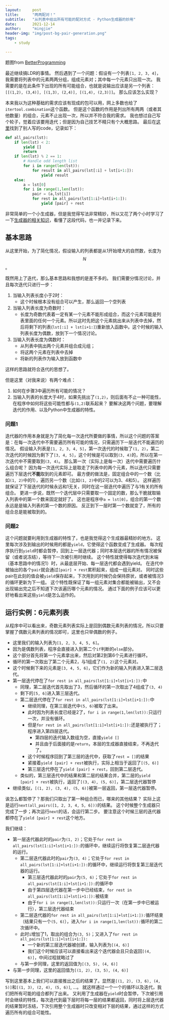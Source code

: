```yaml
---
layout:     post
title:      "两两配对！"
subtitle:   "从列表中给出所有可能的配对方式 - Python生成器的妙用"
date:       2021-12-14
author:     "mingjie"
header-img: "img/post-bg-pair-generation.png"
tags:
    - study

---
```


题图from [BetterProgramming](https://betterprogramming.pub/yield-in-python-76413d5e2a27)

最近继续搞LDR的事情。
然后遇到了一个问题：假设有一个列表`[1, 2, 3, 4]`，我需要将列表中的元素两两分组，组成元素对；其中每一个元素只出现一次。
我需要的是在此条件下出现的所有可能组合，也就是说输出应该是另一个列表：`[[(1,2), (3,4)], [(1,3), (2,4)], [(1,4), (2,3)]]`。
那么应该怎么实现？

本来我以为这种基础的需求应该有现成的包可以用，网上多数也给了`itertool.combination`这个函数。
但是这个函数的作用是列出所有两两（或者其他数量）的组合，元素不止出现一次，所以并不符合我的需求。
我也想过自己写个轮子，觉着应该要用迭代；但是因为自己技艺不精只有个大概思路。
最后在[这里](https://stackoverflow.com/questions/5360220/how-to-split-a-list-into-pairs-in-all-possible-ways)找到了别人写的code，记录如下：

```py
def all_pairs(lst):
    if len(lst) < 2:
        yield []
        return
    if len(lst) % 2 == 1:
        # Handle odd length list
        for i in range(len(lst)):
            for result in all_pairs(lst[:i] + lst[i+1:]):
                yield result
    else:
        a = lst[0]
        for i in range(1,len(lst)):
            pair = (a,lst[i])
            for rest in all_pairs(lst[1:i]+lst[i+1:]):
                yield [pair] + rest
```

非常简单的一个小生成器，但是我觉得写法非常精妙，所以又花了两个小时学习了一下[生成器的相关知识](https://www.liaoxuefeng.com/wiki/1016959663602400/1017318207388128)，看懂了这段代码，也一并记录下来。

## 基本思路

从这里开始，为了简化情况，假设输入的列表都是从1开始增大的自然数，长度为$$N$$。

既然用上了迭代，那么基本思路和我想的是差不多的。
我们需要分情况讨论，并且每次迭代只进行一步：
1. 当输入列表长度小于2时：
    - 这个时候根本没有组合可以产生，那么返回一个空列表
2. 当输入列表长度为奇数时：
    - 长度为奇数代表着一定有某一个元素不能形成组合，而这个元素可能是列表里面的任何一个元素。所以这时先把这个元素挑出来从列表中去掉，然后将剩下的列表(`lst[:i] + lst[i+1:]`)重新放入函数中。这个时候的输入列表长度为偶数，放到下一个情况讨论。
3. 当输入列表长度为偶数时：
    - 从列表中挑出两个元素并组合成元组；
    - 将这两个元素在列表中去掉
    - 将新的列表作为输入放到函数中

这样的思路就符合迭代的思想了。

但是这里（对我来说）有两个难点：
1. 如何在步骤3中遍历所有可能的情况？
2. 当输入列表的长度大于4时，如果先挑出了`(1,2)`，则后面有不止一种可能性，在程序中如何将这些可能性都与`(1,2)`联系起来？
要解决这两个问题，要理解迭代的作用、以及Python中生成器的特性。

### 问题1

迭代器的作用本身就是为了简化每一次迭代所要做的事情，所以这个问题的答案是：在每一次迭代中不需要遍历所有可能的情况，只需遍历下一层迭代不能遍历的情况。
假设输入列表是`[1, 2, 3, 4, 5]`，第一次迭代的时候取了`(1, 2)`，第二次迭代的时候因为剩下了`[3, 4, 5]`，这个时候是可以取到`(3, 4)`的，所以在第一次迭代中不需要取到`(3, 4)`。
那么第一次（实际上是每一次）迭代中需要遍历什么组合呢？
因为每一次迭代实际上是取走了列表中的两个元素，所以迭代只需要遍历下层迭代**不能**取到的元素即可。
最方便的做法是，固定组合中的一个数（比如`(1, 2)`中的1），遍历另一个数（比如`(1, 2)`中的2可以为3、4和5）。
这样遍历就保证了下层迭代的时候永远和1无关，同时在这一层迭代中遍历了与1有关的所有组合。
更进一步说，既然一个迭代层中只需要取一个固定的数，那么干脆就取输入列表中的第一个数来固定就好了。
这也是程序中`a = lst[0]`，组合的第一个数永远是是输入列表的第一个数的原因。
反正到下一层时第一个数就变了，所有的组合总是能被取到的。

### 问题2

这个问题就要利用到生成器的特性了，也是我觉得这个生成器最精妙的地方。
这里每次涉及到输出的时候用的都是`yield`，它使得这个函数变成了生成器。
每次程序执行到`yield`时都会暂停，回到上一层迭代器；同时本层迭代器的所有情况被保留（或者说冻结），等待下一次被引用时继续。
这个特性就使得每次迭代到末端（基本思路中的情况1）时，从最底层开始、每一层迭代都会遇到yield。
在迭代中被抽出的各个`pair`就会通过`[pair] + rest`累积起来，组成一组元素对。
同时这些pair在此刻的值会被`yield`保存起来，下次用到的时候仍会保持原状，或者被情况3的循环更新为下一组。
这个特性既保证了每一组元素对集合都能被输出，又不会出现输出完之后不知道下次该遍历哪个元素的情况。
通过下面的例子应该可以更好地看出来这些`yield`是怎么运作的。

## 运行实例：6元素列表

从程序中可以看出来，奇数元素列表实际上是回到偶数元素列表的情况，所以只要掌握了偶数元素列表的情况即可，这里也只举偶数的例子。

- 这里我们的输入列表为`[1, 2, 3, 4, 5, 6]`。
- 因为是偶数列表，程序会直接进入到第二个`if`判断的`else`部分。
- 这个部分首先将第一个元素拿出来，然后对第2到第6个元素进行循环。
- 循环的第一次取出了第二个元素2，与1组成了`(1, 2)`这个元素对。
- 这个时候剩下来的元素是`[3, 4, 5, 6]`，它们作为新的输入列表进入第二层迭代。
- 第一层迭代停在了`for rest in all_pairs(lst[1:i]+lst[i+1:]):`中
    - 同理，第二层迭代首先取出了3，然后循环的第一次取出了4组成了`(3, 4)`
    - 剩下的`[5, 6]`进入第三层迭代。
    - 第二层迭代停在了`for rest in all_pairs(lst[1:i]+lst[i+1:]):`中
        - 继续同理，在第三层迭代中`(5, 6)`被取了出来。
        - 此时因为列表长度已经是2了，`for i in range(1,len(lst)):`只运行一次，并没有循环。
        - 但是`for rest in all_pairs(lst[1:i]+lst[i+1:]):`还是被执行了；程序进入第四层迭代。
            - 第四层的迭代输入数组为空，直接`yield []`
            - 并且由于后面接的是`return`，本层的生成器直接结束，不再迭代了。
        - 这个时候程序回到了第三层的迭代中，获取了`rest = []`的结果
        - 紧接着`yield [pair] + rest`被执行，实际上相当于返回了`[(5, 6)]`
        - 第三层迭代停在了`yield [pair] + rest`，回到第二层迭代。
    - 类似的，第三层迭代中的结果和第二层的结果合并，第二层的`yield [pair] + rest`被执行，返回了`[(3, 4), (5, 6)]`，第二层迭代器暂停
- 继续类似，`[(1, 2), (3, 4), (5, 6)]`被第一层返回，第一层迭代器暂停。

诶怎么都暂停了？那我们只取出了第一种组合而已，哪来的其他结果？
实际上这是运行`next(all_pairs([1, 2, 3, 4, 5, 6]))`的结果。
这个时候整个生成器只完成了一步；再次运行`next`的话，会运行第二步。
要注意这个时候三层的迭代器都停在了`yield [pair] + rest`这个地方。

我们继续：
- 第一层迭代器此时的`pair`为`(1, 2)`；它处于`for rest in all_pairs(lst[1:i]+lst[i+1:]):`的循环中，继续运行将恢复第二层迭代器的运行。
    - 第二层迭代器此时的`pair`为`(3, 4)`；它处于`for rest in all_pairs(lst[1:i]+lst[i+1:]):`的循环中，继续运行将恢复第三层迭代器的运行。
        - 第三层迭代器此时的`pair`为`(5, 6)`；它处于`for rest in all_pairs(lst[1:i]+lst[i+1:]):`的循环中
        - 由于第四层迭代器在第一步中已经结束，`for rest in all_pairs(lst[1:i]+lst[i+1:]):`被结束
        - 由于`for i in range(1,len(lst)):`只运行一次（在第一步中已被运行），第三层迭代器结束
    - 第二层迭代器的`for rest in all_pairs(lst[1:i]+lst[i+1:]):`循环结束（结果只有一个`(5, 6)`），进入`for i in range(1,len(lst)):`循环的第二次循环中。
    - 此时`i`增加了1，取出的组合为`(3, 5)`；又进入了`for rest in all_pairs(lst[1:i]+lst[i+1:]):`
        - 一个新的第三层迭代器被创建，输入列表为`[(4, 6)]`
        - 我们这个时候应该可以直接看出来这个迭代器会且只会返回`[(4, 6)]`，中间过程就略过了
    - 与第一步同理，这里的返回值为`[(3, 5), (4, 6)]`
- 与第一步同理，这里的返回值为`[(1, 2), (3, 5), (4, 6)]`

写到这里基本上我们可以直接推出之后的结果了。显然是`[(1, 2), (3, 6), (4, 5)]`和`[(1, 3), (2, 4), (5, 6)]`, ...。
就这样通过一个一个的循环以及迭代，我们把所有可能的组合都列了出来。
又利用了生成器在`yield`时会暂停，下次被引用时会继续的特性，每次迭代到最下层时将每一层的结果都返回，同时将上层迭代器的结果暂时冻结，下次引用整个生成器时只改变相对下层的结果，通过这样的方式遍历所有的组合可能性。